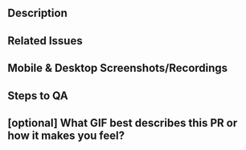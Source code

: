 <!--
Please write all information right after the headers (lines that start with ##). Don't write it in the comments (lines that wrapped inside the arrows).
-->

## Description


<!-- 
Please do not leave this blank 
This PR [adds/removes/fixes/replaces] the [feature/bug/etc]. 
-->

## Related Issues


<!-- 
Please use this format link issue numbers: Fixes #123
https://docs.github.com/en/free-pro-team@latest/github/managing-your-work-on-github/linking-a-pull-request-to-an-issue#linking-a-pull-request-to-an-issue-using-a-keyword 
-->

## Mobile & Desktop Screenshots/Recordings


<!-- Visual changes require screenshots -->

## Steps to QA


<!-- 
Please provide some steps for the reviewer to test your change/PR. If you have wrote tests, you can mention that here instead.

1. Click a link
2. Do this thing
3. Validate you see the thing working
-->

## [optional] What GIF best describes this PR or how it makes you feel?




<!-- NOTE: PRs with deleted sections will be marked invalid -->

<!--
  For Work In Progress Pull Requests, please use the Draft PR feature,
  see https://github.blog/2019-02-14-introducing-draft-pull-requests/ for further details.
  
  For a timely review/response, please avoid force-pushing additional
  commits if your PR already received reviews or comments.

  -->
